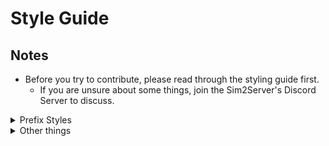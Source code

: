 # Style Guide

## Notes
- Before you try to contribute, please read through the styling guide first.
    - If you are unsure about some things, join the Sim2Server's Discord Server to discuss.

<details>
	<summary>Prefix Styles</summary>

## Global Variables
***Global Variables, aka variables that are inside External Work RAM / Internal Work RAM should be prefixed with `g`.***

```c
u8 gSomeVar = 0x0;
```

---


## Definitions
***`#define`'s should be all UPPERCASE.***

```c
#define YOUR_DEFINITION 1
```

---


## Images
***ROM Data images should be prefixed with `img`.***

```arm
@ This is the assembly data code.
    .global imgSomething

imgSomething:
    .incbin "baserom.gba", 0x0, 0x4
```

```c
extern const void *imgSomething;
```

---


## Numbers
***If using Hexadecimal, do NOT mix UPPERCASE Digits and lowercase Digits. They SHOULD all be UPPERCASE Digits, like `0xFF`.***

</details>




<details>
	<summary>Other things</summary>

## Functions
***Functions should be declared like this:***

```c
/* Always use open brackets on the line of the function declaration. */
void function(u8 arg) {

}

/* Don't put them on the line below. */
void function(u8 arg)
{

}
```

- Always Document a C-function, if you don't know what it does, don't even contribute it.
    - The purpose of this Decomp is to *understand* and *document* the code, not just simply "decomp" it with no documentations AT ALL.
---


## If, Else
***This should be done this way:***

```c
/* A space after an if. */
if (true) {

}

/* Don't directly put the opening parenthesis after the if. */
if(true) {

}

/* If the if is an one-line instruction, do this: */
if (true) something();

/* If there is an else on it as well (multiline), then do it like this: */
if (true) something();
else {
	somethingElse();
}

/* If the if is a multiline instruction and the else a single one, do this: */
if (true) {
	something();

} else somethingElse(); // A free line after the last instruction on the if.

/* If both, if and else are one line, then do it like this and line it up: */
if (true) something();
else      somethingElse();

/* In case of multiple else's, prefer switch cases whenever possible, if not do it like this: */
u8 test = 0;

if (test == 0) {
	something0();

} else if (test == 3) {
	something3();

} else {
	somethingElse();
}
```

---


## Switch
***Switch cases should be done this way:***

```c
u8 test = 0;

/* The bracket on the same line as the switch, and indent the cases and then it's content. */
switch(test) {
	case 0:
		/* Do something. */
		break;

	case 1:
		/* Do Something. */
		break;
}

/* Don't put the brackets on the next line, and don't have everything at the same indent level. */
switch(test)
{
	case 0:
	/* Do something. */
	break;

	case 1:
	/* Do something. */
	break;
}

/* Or don't use this UGLY style. */
switch(test)
{
case 0:
/* Do something. */
break;

case 1:
/* Do something. */
break;
}
```

---


## Pointers
***Pointers should point to the variable name, not the type or the middle.***

```c
/* Do this. */
u8 *ptr;
/* Not this. */
u8* ptr;
/* And not this. */
u8 * ptr;
```

---


## Structs
***Structs should be done this way:***

```c
/*
	Struct name Capitalized, Members as well.
	Also line up all the Member names too, in case of a u8 and u16 variable, add a space after u8 to line it up.
*/
struct SomeStruct {
	u8  Member1;
	u16 OtherMember;
};

/*
	If you declare a struct, do it like this:
	
	Basically: Use '.Member =' so it's easier modifiable when a big struct exists as an example.
	Also line the values up as well.

	ALSO, DON'T put the opening bracket on the next line after the '=', this is ugly.
	If you know the amount of things from an array, put them in the [].
*/
struct SomeStruct gSomeName[] = {
	{
		.Member1     = 1,
		.OtherMember = 2
	},
	{
		.Member1     = 2,
		.OtherMember = 4
	},
	/* ... */
}
```

---


## C89 Restrictions
***Since we can only use C89, you have to keep in mind of the following things:***

- Local variables can only be declared on the top of the function.
- Probably some other stuff i can't think of right now.

</details>